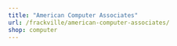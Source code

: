 ```yaml
---
title: "American Computer Associates"
url: /frackville/american-computer-associates/
shop: computer
---
```

